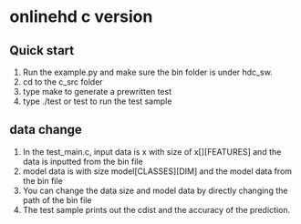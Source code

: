 # onlinehd c version

## Quick start

1. Run the example.py and make sure the bin folder is under hdc_sw. 
2. cd to the c_src folder 
3. type make to generate a prewritten test 
4. type ./test or test to run the test sample 

## data change 
1. In the test_main.c, input data is x with size of x[][FEATURES] and the data is inputted from the bin file
2. model data is with size model[CLASSES][DIM] and the model data from the bin file
3. You can change the data size and model data by directly changing the path of the bin file
4. The test sample prints out the cdist and the accuracy of the prediction.